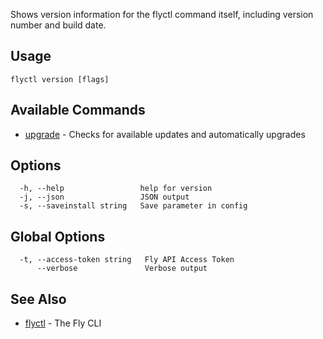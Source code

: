 Shows version information for the flyctl command itself, including version
number and build date.

## Usage
~~~
flyctl version [flags]
~~~

## Available Commands
* [upgrade](/docs/flyctl/version-upgrade/)	 - Checks for available updates and automatically upgrades

## Options

~~~
  -h, --help                 help for version
  -j, --json                 JSON output
  -s, --saveinstall string   Save parameter in config
~~~

## Global Options

~~~
  -t, --access-token string   Fly API Access Token
      --verbose               Verbose output
~~~

## See Also

* [flyctl](/docs/flyctl/help/)	 - The Fly CLI

